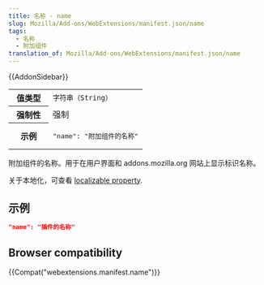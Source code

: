 ```yaml
---
title: 名称 - name
slug: Mozilla/Add-ons/WebExtensions/manifest.json/name
tags:
  - 名称
  - 附加组件
translation_of: Mozilla/Add-ons/WebExtensions/manifest.json/name
---
```

{{AddonSidebar}}

<table class="fullwidth-table standard-table">
  <tbody>
    <tr>
      <th scope="row" style="width: 30%">值类型</th>
      <td><code>字符串（String）</code></td>
    </tr>
    <tr>
      <th scope="row">强制性</th>
      <td>强制</td>
    </tr>
    <tr>
      <th scope="row">示例</th>
      <td><pre class="brush: json">"name": "附加组件的名称"</pre></td>
    </tr>
  </tbody>
</table>

附加组件的名称。用于在用户界面和 addons.mozilla.org 网站上显示标识名称。

关于本地化，可查看 [localizable property](/en-US/Add-ons/WebExtensions/Internationalization#Internationalizing_manifest.json).

## 示例

```json
"name": "插件的名称"
```

## Browser compatibility

{{Compat("webextensions.manifest.name")}}
